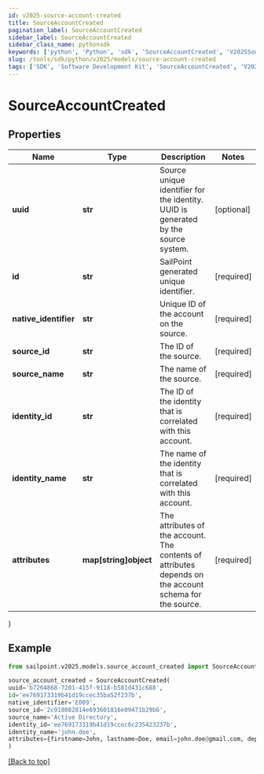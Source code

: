```yaml
---
id: v2025-source-account-created
title: SourceAccountCreated
pagination_label: SourceAccountCreated
sidebar_label: SourceAccountCreated
sidebar_class_name: pythonsdk
keywords: ['python', 'Python', 'sdk', 'SourceAccountCreated', 'V2025SourceAccountCreated'] 
slug: /tools/sdk/python/v2025/models/source-account-created
tags: ['SDK', 'Software Development Kit', 'SourceAccountCreated', 'V2025SourceAccountCreated']
---
```


# SourceAccountCreated


## Properties

Name | Type | Description | Notes
------------ | ------------- | ------------- | -------------
**uuid** | **str** | Source unique identifier for the identity. UUID is generated by the source system. | [optional] 
**id** | **str** | SailPoint generated unique identifier. | [required]
**native_identifier** | **str** | Unique ID of the account on the source. | [required]
**source_id** | **str** | The ID of the source. | [required]
**source_name** | **str** | The name of the source. | [required]
**identity_id** | **str** | The ID of the identity that is correlated with this account. | [required]
**identity_name** | **str** | The name of the identity that is correlated with this account. | [required]
**attributes** | **map[string]object** | The attributes of the account. The contents of attributes depends on the account schema for the source. | [required]
}

## Example

```python
from sailpoint.v2025.models.source_account_created import SourceAccountCreated

source_account_created = SourceAccountCreated(
uuid='b7264868-7201-415f-9118-b581d431c688',
id='ee769173319b41d19ccec35ba52f237b',
native_identifier='E009',
source_id='2c918082814e693601816e09471b29b6',
source_name='Active Directory',
identity_id='ee769173319b41d19ccec6c235423237b',
identity_name='john.doe',
attributes={firstname=John, lastname=Doe, email=john.doe@gmail.com, department=Sales, displayName=John Doe, created=2020-04-27T16:48:33.597Z, employeeNumber=E009, uid=E009, inactive=true, phone=null, identificationNumber=E009}
)

```
[[Back to top]](#) 

